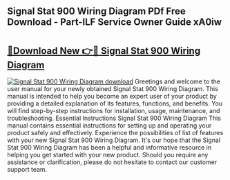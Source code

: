 ## Signal Stat 900 Wiring Diagram PDf Free Download - Part-ILF Service Owner Guide xA0iw

# <h2><a href="http://dfk2fb4.blite.top/?on=Signal+Stat+900+Wiring+Diagram">🔗Download New 👉🔴 Signal Stat 900 Wiring Diagram</a></h2>

[![Signal Stat 900 Wiring Diagram download](https://i.imgur.com/lujVjoI.png)](http://dfk2fb4.blite.top/?on=Signal+Stat+900+Wiring+Diagram)
Greetings and welcome to the user manual for your newly obtained Signal Stat 900 Wiring Diagram. This manual is intended to help you become an expert user of your product by providing a detailed explanation of its features, functions, and benefits. You will find step-by-step instructions for installation, usage, maintenance, and troubleshooting. Essential Instructions Signal Stat 900 Wiring Diagram This manual contains essential instructions for setting up and operating your product safely and effectively. Experience the possibilities of list of features with your new Signal Stat 900 Wiring Diagram. It's our hope that the Signal Stat 900 Wiring Diagram has been a helpful and informative resource in helping you get started with your new product. Should you require any assistance or clarification, please do not hesitate to contact our customer support team.
